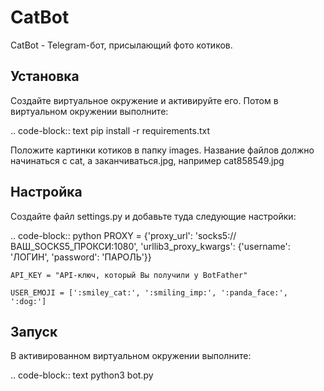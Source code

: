 CatBot
======

CatBot - Telegram-бот, присылающий фото котиков.

Установка
---------

Создайте виртуальное окружение и активируйте его. Потом в виртуальном окружении выполните:

.. code-block:: text
    pip install -r requirements.txt

Положите картинки котиков в папку images. Название файлов должно начинаться с cat, а заканчиваться.jpg, например cat858549.jpg

Настройка
---------

Cоздайте файл settings.py и добавьте туда следующие настройки:

.. code-block:: python
    PROXY = {'proxy_url': 'socks5://ВАШ_SOCKS5_ПРОКСИ:1080',
        'urllib3_proxy_kwargs': {'username': 'ЛОГИН', 'password': 'ПАРОЛЬ'}}

    API_KEY = "API-ключ, который Вы получили у BotFather"

    USER_EMOJI = [':smiley_cat:', ':smiling_imp:', ':panda_face:', ':dog:']

Запуск
------

В активированном виртуальном окружении выполните:

.. code-block:: text
    python3 bot.py
